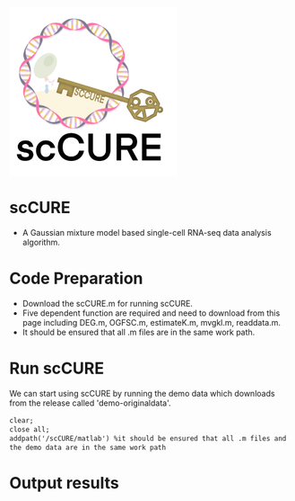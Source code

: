 <img src="https://github.com/Hao-Zou-lab/scCURE/blob/main/1.png?raw=true" width = "300" height = "300" alt="" align=center />

# **scCURE**<br>
* A Gaussian mixture model based single-cell RNA-seq data analysis algorithm.<br>

# **Code Preparation**<br>
* Download the scCURE.m for running scCURE.<br>
* Five dependent function are required and need to download from this page including DEG.m, OGFSC.m, estimateK.m, mvgkl.m, readdata.m.<br>
* It should be ensured that all .m files are in the same work path.<br>

# **Run scCURE**<br>
We can start using scCURE by running the demo data which downloads from the release called 'demo-originaldata'.

```
clear;
close all;
addpath('/scCURE/matlab') %it should be ensured that all .m files and the demo data are in the same work path
```

# **Output results**<br>



